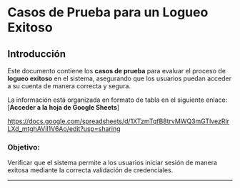 
# Casos de Prueba para un Logueo Exitoso

## Introducción
Este documento contiene los **casos de prueba** para evaluar el proceso de **logueo exitoso** en el sistema, asegurando que los usuarios puedan acceder a su cuenta de manera correcta y segura.

La información está organizada en formato de tabla en el siguiente enlace:  
[**Acceder a la hoja de Google Sheets**]

https://docs.google.com/spreadsheets/d/1XTzmTqfB8trvMWQ3mGTlvezRlrLXd_mtghAVil1V6Ao/edit?usp=sharing

### Objetivo:
Verificar que el sistema permite a los usuarios iniciar sesión de manera exitosa mediante la correcta validación de credenciales.

---

